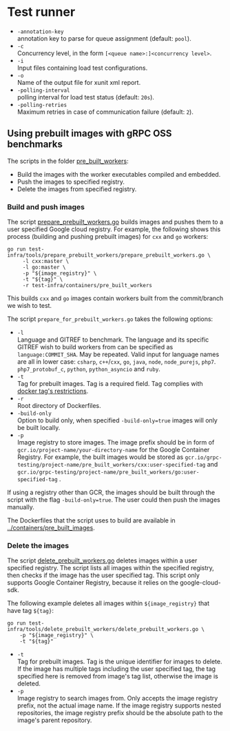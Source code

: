 # Test runner

- `-annotation-key`<br> annotation key to parse for queue assignment (default:
  `pool`).
- `-c`<br> Concurrency level, in the form `[<queue name>:]<concurrency level>`.
- `-i`<br> Input files containing load test configurations.
- `-o`<br> Name of the output file for xunit xml report.
- `-polling-interval`<br> polling interval for load test status (default: `20s`).
- `-polling-retries`<br> Maximum retries in case of communication failure
  (default: `2`).

## Using prebuilt images with gRPC OSS benchmarks

The scripts in the folder [pre_built_workers](pre_built_workers):

- Build the images with the worker executables compiled and embedded.
- Push the images to specified registry.
- Delete the images from specified registry.

### Build and push images

The script
[prepare_prebuilt_workers.go](pre_built_workers/prepare_prebuilt_workers.go)
builds images and pushes them to a user specified Google cloud registry. For
example, the following shows this process (building and pushing prebuilt images)
for `cxx` and `go` workers:

```shell
go run test-infra/tools/prepare_prebuilt_workers/prepare_prebuilt_workers.go \
     -l cxx:master \
     -l go:master \
     -p "${image_registry}" \
     -t "${tag}" \
     -r test-infra/containers/pre_built_workers
```

This builds `cxx` and `go` images contain workers built from the commit/branch
we wish to test.

The script `prepare_for_prebuilt_workers.go` takes the following options:

- `-l`<br> Language and GITREF to benchmark. The language and its specific
  GITREF wish to build workers from can be specified as `language:COMMIT_SHA`.
  May be repeated. Valid input for language names are all in lower case:
  `csharp`, `c++`/`cxx`, `go`, `java`, `node`, `node_purejs`, `php7`.
  `php7_protobuf_c`, `python`, `python_asyncio` and `ruby`.
- `-t`<br> Tag for prebuilt images. Tag is a required field. Tag complies with
  [docker tag's restrictions](https://docs.docker.com/engine/reference/commandline/tag/#extended-description).
- `-r`<br> Root directory of Dockerfiles.
- `-build-only`<br> Option to build only, when specified `-build-only=true`
  images will only be built locally.
- `-p`<br> Image registry to store images. The image prefix should be in form of
  `gcr.io/project-name/your-directory-name` for the Google Container Registry.
  For example, the built images would be stored as
  `gcr.io/grpc-testing/project-name/pre_built_workers/cxx:user-specified-tag`
  and `gcr.io/grpc-testing/project-name/pre_built_workers/go:user-specified-tag`
  .

If using a registry other than GCR, the images should be built through the
script with the flag `-build-only=true`. The user could then push the images
manually.

The Dockerfiles that the script uses to build are available in
[../containers/pre_built_images](../containers/pre_built_images).

### Delete the images

The script
[delete_prebuilt_workers.go](prebuilt_workers/delete_prebuilt_workers.go)
deletes images within a user specified registry. The script lists all images
within the specified registry, then checks if the image has the user specified
tag. This script only supports Google Container Registry, because it relies on
the google-cloud-sdk.

The following example deletes all images within `${image_registry}` that have
tag `${tag}`:

```shell
go run test-infra/tools/delete_prebuilt_workers/delete_prebuilt_workers.go \
    -p "${image_registry}" \
    -t "${tag}"
```

- `-t`<br> Tag for prebuilt images. Tag is the unique identifier for images to
  delete. If the image has multiple tags including the user specified tag, the
  tag specified here is removed from image's tag list, otherwise the image is
  deleted.
- `-p`<br> Image registry to search images from. Only accepts the image registry
  prefix, not the actual image name. If the image registry supports nested
  repositories, the image registry prefix should be the absolute path to the
  image's parent repository.

